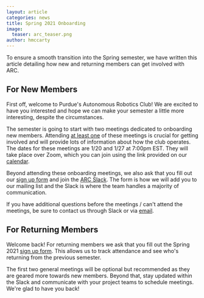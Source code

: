 ```yaml
---
layout: article
categories: news
title: Spring 2021 Onboarding
image:
  teaser: arc_teaser.png
author: hmccarty
---
```

To ensure a smooth transition into the Spring semester, we have written this article detailing how new and returning members can get involved with ARC.

## For New Members
First off, welcome to Purdue's Autonomous Robotics Club! We are excited to have you interested and hope we can make your semester a little more interesting, despite the circumstances.

The semester is going to start with two meetings dedicated to onboarding new members. Attending <u>at least one</u> of these meetings is crucial for getting involved and will provide lots of information about how the club operates. The dates for these meetings are 1/20 and 1/27 at 7:00pm EST. They will take place over Zoom, which you can join using the link provided on our [calendar]({{site.url}}/calendar/).

Beyond attending these onboarding meetings, we also ask that you fill out our [sign up form](https://forms.gle/hzTQqEA9JgrR28oY6) and join the [ARC Slack](https://purduearc.slack.com). The form is how we will add you to our mailing list and the Slack is where the team handles a majority of communication.

If you have additional questions before the meetings / can't attend the meetings, be sure to contact us through Slack or via [email](mailto:autonomy@purdue.edu).

## For Returning Members
Welcome back! For returning members we ask that you fill out the Spring 2021 [sign up form](https://forms.gle/hzTQqEA9JgrR28oY6). This allows us to track attendance and see who's returning from the previous semester.

The first two general meetings will be optional but recommended as they are geared more towards new members. Beyond that, stay updated within the Slack and communicate with your project teams to schedule meetings. We're glad to have you back!
